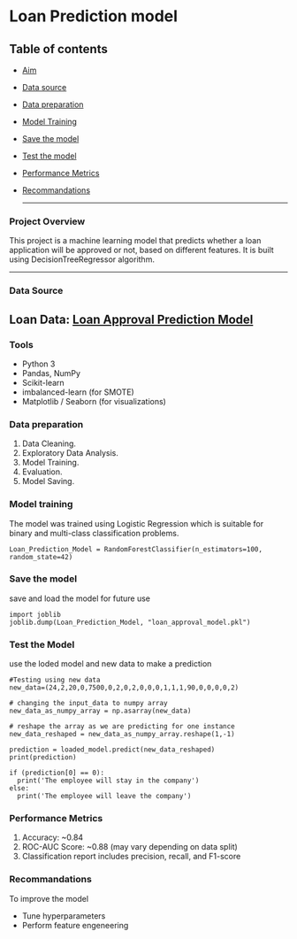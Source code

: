 # Loan Prediction model

## Table of contents

- [Aim](#aim)
- [Data source](#data-source)
- [Data preparation](#data-preparation)
- [Model Training](#model-training)
- [Save the  model](#save-the-model)
- [Test the  model](#test-the-model)
- [Performance Metrics](#performance-metrics)
- [Recommandations](#recommandations)

  ---
### Project Overview
This project is a machine learning model that predicts whether a loan application will be approved or not, based on different features. It is built using DecisionTreeRegressor algorithm.

---
### Data Source

Loan Data: [Loan Approval Prediction Model](https://www.kaggle.com/code/experience08/loan-prediction)
---

### Tools
- Python 3
- Pandas, NumPy
- Scikit-learn
- imbalanced-learn (for SMOTE)
- Matplotlib / Seaborn (for visualizations)

### Data preparation
1. Data Cleaning.
2. Exploratory Data Analysis.
3. Model Training.
4. Evaluation.
5. Model Saving.

### Model training
The model was trained using Logistic Regression which is suitable for binary and multi-class classification problems.

```
Loan_Prediction_Model = RandomForestClassifier(n_estimators=100, random_state=42)
```

### Save the model
save and load the model for future use

```
import joblib
joblib.dump(Loan_Prediction_Model, "loan_approval_model.pkl")
```

###  Test the Model

use the loded model and new data to make a prediction

```
#Testing using new data
new_data=(24,2,20,0,7500,0,2,0,2,0,0,0,1,1,1,90,0,0,0,0,2)

# changing the input_data to numpy array
new_data_as_numpy_array = np.asarray(new_data)

# reshape the array as we are predicting for one instance
new_data_reshaped = new_data_as_numpy_array.reshape(1,-1)

prediction = loaded_model.predict(new_data_reshaped)
print(prediction)

if (prediction[0] == 0):
  print('The employee will stay in the company')
else:
  print('The employee will leave the company')
```

### Performance Metrics
1. Accuracy: ~0.84
2. ROC-AUC Score: ~0.88 (may vary depending on data split)
3. Classification report includes precision, recall, and F1-score


### Recommandations

To improve the model 
- Tune hyperparameters
- Perform feature engeneering




